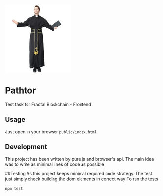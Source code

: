  ![](./public/pastor.jpg) 
# Pathtor
Test task for Fractal Blockchain - Frontend


## Usage
Just open in your browser `public/index.html`

## Development
This project has been written by pure js and browser's api. 
The main idea was to write as minimal lines of code as possible

##Testing
As this project keeps minimal required code strategy. The test just simply check building the dom elements in correct way
To run the tests 
```
npm test
```
